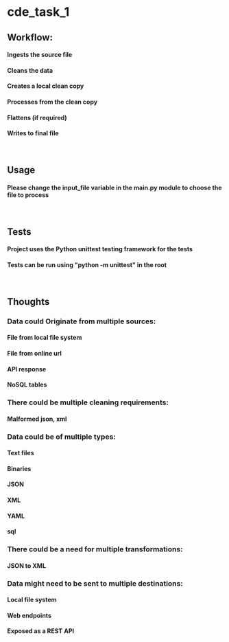 # cde_task_1

## Workflow:
#### Ingests the source file
#### Cleans the data
#### Creates a local clean copy
#### Processes from the clean copy
#### Flattens (if required)
#### Writes to final file
  
## Usage
#### Please change the input_file variable in the main.py module to choose the file to process
  
## Tests
#### Project uses the Python unittest testing framework for the tests
#### Tests can be run using "python -m unittest" in the root
  
  
## Thoughts

### Data could Originate from multiple sources:
#### File from local file system
#### File from online url
#### API response
#### NoSQL tables


### There could be multiple cleaning requirements:
#### Malformed json, xml


### Data could be of multiple types:
#### Text files
#### Binaries
#### JSON
#### XML
#### YAML
#### sql

### There could be a need for multiple transformations:
#### JSON to XML



### Data might need to be sent to multiple destinations:
#### Local file system
#### Web endpoints
#### Exposed as a REST API
